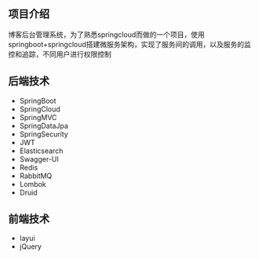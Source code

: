 ## 项目介绍
博客后台管理系统，为了熟悉springcloud而做的一个项目，使用springboot+springcloud搭建微服务架构，实现了服务间的调用，以及服务的监控和追踪，不同用户进行权限控制


## 后端技术

- SpringBoot
- SpringCloud
- SpringMVC
- SpringDataJpa
- SpringSecurity
- JWT
- Elasticsearch
- Swagger-UI
- Redis
- RabbitMQ
- Lombok
- Druid

## 前端技术

- layui
- jQuery

